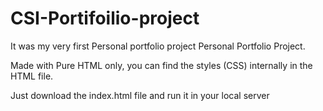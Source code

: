 # CSI-Portifoilio-project

It was my very first Personal portfolio project Personal Portfolio Project.

Made with Pure HTML only, you can find the styles (CSS) internally in the HTML file. 

Just download the index.html file and run it in your local server 


